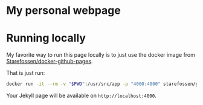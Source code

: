 # My personal webpage

# Running locally

My favorite way to run this page locally is to just use the docker image
from [Starefossen/docker-github-pages](https://github.com/Starefossen/docker-github-pages).

That is just run:
```bash
docker run -it --rm -v "$PWD":/usr/src/app -p "4000:4000" starefossen/github-pages
```
Your Jekyll page will be available on `http://localhost:4000`.